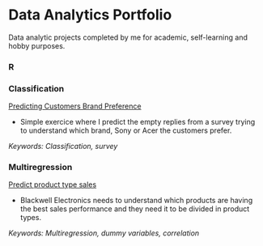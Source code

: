 # Data Analytics Portfolio
Data analytic projects completed by me for academic, self-learning and hobby purposes. 

<h3> R </h3>
<h3> Classification </h3>

<a href="https://github.com/ffmc/data-analytics-portfolio/blob/master/Linear%20Regression/Predicting%20which%20brand%20customer%20prefer.ipynb">Predicting Customers Brand Preference</a>
- Simple exercice where I predict the empty replies from a survey trying to understand which brand, Sony or Acer the customers prefer.  

<i>Keywords: Classification, survey</i>

<h3> Multiregression </h3>

<a href="https://github.com/ffmc/data-analytics-portfolio/tree/master/Multiple%20Regression">Predict product type sales</a>
- Blackwell Electronics needs to understand which products are having the best sales performance and they need it to be divided in product types. 

<i>Keywords: Multiregression, dummy variables, correlation</i>
